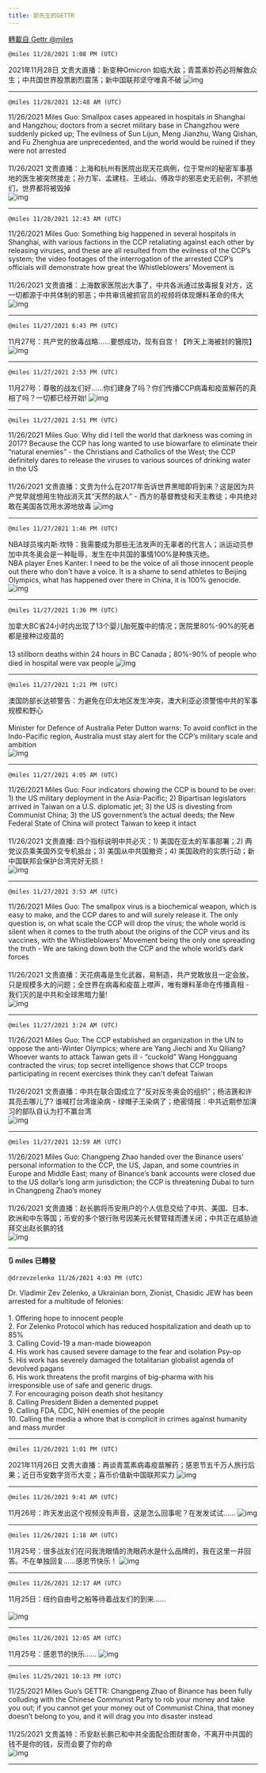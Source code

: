 ```yaml
---
title: 郭先生的GETTR
---
```

[轉載自 Gettr @miles](https://gettr.com/user/miles)

`@miles 11/28/2021 1:08 PM (UTC)`

2021年11月28日 文贵大直播：新变种Omicron 如临大敌；青蒿素妙药必将解救众生；中共国世界股票剧烈震荡；新中国联邦坚守唯真不破
![img](https://media.gettr.com/group17/origin/2021/11/28/12/259ba7cc-4603-55d8-c593-f3ad8ce363fe/6383d6c383a688bc0ce747d8282e44b3.jpeg)

---

`@miles 11/28/2021 12:48 AM (UTC)`

11/26/2021 Miles Guo: Smallpox cases appeared in hospitals in Shanghai and Hangzhou; doctors from a secret military base in Changzhou were suddenly picked up; The evilness of Sun Lijun, Meng Jianzhu, Wang Qishan, and Fu Zhenghua are unprecedented, and the world would be ruined if they were not arrested<br/><br/>11/26/2021 文贵直播：上海和杭州有医院出现天花病例，位于常州的秘密军事基地的医生被突然接走；孙力军、孟建柱、王岐山、傅政华的邪恶史无前例，不抓他们，世界都将被毁掉<br/>
![img](https://media.gettr.com/group33/getter/2021/11/28/00/48/e70e3232-7340-2803-61fd-7be14e63832c/out.jpg)

---

`@miles 11/28/2021 12:43 AM (UTC)`

11/26/2021 Miles Guo: Something big happened in several hospitals in Shanghai, with various factions in the CCP retaliating against each other by releasing viruses, and these are all resulted from the evilness of the CCP’s system; the video footages of the interrogation of the arrested CCP’s officials will demonstrate how great the Whistleblowers’ Movement is<br/><br/>11/26/2021 文贵直播：上海数家医院出大事了，中共各派通过放毒报复对方，这一切都源于中共体制的邪恶；中共审讯被抓官员的视频将体现爆料革命的伟大<br/>
![img](https://media.gettr.com/group34/getter/2021/11/28/00/e284e700-e7e7-6411-5017-3c7fc537200d/out.jpg)

---

`@miles 11/27/2021 6:43 PM (UTC)`

11月27号：共产党的放毒战略……要想成功，现有自宫！【昨天上海被封的醫院】
![img](https://media.gettr.com/group7/getter/2021/11/27/18/43/ba031565-e81f-bc77-1ce1-21d053404b62/259f20e3a1ab23b217b9fd94a19be037.jpg)

---

`@miles 11/27/2021 2:53 PM (UTC)`

11月27号：尊敬的战友们好……你们建身了吗？你们传播CCP病毒和疫苗解药的真相了吗？一切都已经开始!
![img](https://media.gettr.com/group20/getter/2021/11/27/14/53/a10c7982-7aee-42c3-f087-fc4e419fdd17/out.jpg)

---

`@miles 11/27/2021 2:51 PM (UTC)`

11/26/2021 Miles Guo: Why did I tell the world that darkness was coming in 2017? Because the CCP has long wanted to use biowarfare to eliminate their “natural enemies” - the Christians and Catholics of the West; the CCP definitely dares to release the viruses to various sources of drinking water in the US<br/><br/>11/26/2021 文贵直播：文贵为什么在2017年告诉世界黑暗即将到来？这是因为共产党早就想用生物战消灭其“天然的敌人” - 西方的基督教徒和天主教徒；中共绝对敢在美国各饮用水源地放毒
![img](https://media.gettr.com/group45/getter/2021/11/27/14/51/6a29e78c-50f0-2faf-0a09-508a60a44c00/out.jpg)

---

`@miles 11/27/2021 1:46 PM (UTC)`

NBA球员埃内斯·坎特：我需要成为那些无法发声的无辜者的代言人；派运动员参加中共冬奥会是一种耻辱，发生在中共国的事情100%是种族灭绝。<br/>NBA player Enes Kanter: I need to be the voice of all those innocent people out there who don't have a voice. It is a shame to send athletes to Beijing Olympics, what has happened over there in China, it is 100% genocide.
![img](https://media.gettr.com/group13/getter/2021/11/27/13/46/0adcd99e-6b10-536d-8abc-a64dc3e3015c/out.jpg)

---

`@miles 11/27/2021 1:36 PM (UTC)`

加拿大BC省24小时内出现了13个婴儿胎死腹中的情况；医院里80%-90%的死者都是接种过疫苗的<br/><br/>13 stillborn deaths within 24 hours in BC Canada；80%-90% of people who died in hospital were vax people 
![img](https://media.gettr.com/group2/getter/2021/11/27/13/36/f783c939-4fff-dfda-a941-1b39a4d0c2aa/out.jpg)

---

`@miles 11/27/2021 1:21 PM (UTC)`

澳国防部长达顿警告：为避免在印太地区发生冲突，澳大利亚必须警惕中共的军事规模和野心<br/><br/>Minister for Defence of Australia Peter Dutton warns: To avoid conflict in the Indo-Pacific region, Australia must stay alert for the CCP’s military scale and ambition<br/>
![img](https://media.gettr.com/group18/getter/2021/11/27/13/21/7c8e423f-4094-bf3a-74bc-f622feef9446/out.jpg)

---

`@miles 11/27/2021 4:05 AM (UTC)`

11/26/2021 Miles Guo: Four indicators showing the CCP is bound to be over: 1) the US military deployment in the Asia-Pacific; 2) Bipartisan legislators arrived in Taiwan on a U.S. diplomatic jet; 3) the US is divesting from Communist China; 3) the US government’s the actual deeds; the New Federal State of China will protect Taiwan to keep it intact<br/><br/>11/26/2021 文贵直播: 四个指标说明中共必灭：1) 美国在亚太的军事部署；2) 两党议员乘美国外交专机抵台；3) 美国从中共国撤资；4) 美国政府的实质行动；新中国联邦会保护台湾完好无损！<br/>
![img](https://media.gettr.com/group12/getter/2021/11/27/04/05/d3e0cd2a-c0e6-3bbf-a6ed-8600a015de0c/out.jpg)

---

`@miles 11/27/2021 3:53 AM (UTC)`

11/26/2021 Miles Guo: The smallpox virus is a biochemical weapon, which is easy to make, and the CCP dares to and will surely release it. The only question is, on what scale the CCP will drop the virus; the whole world is silent when it comes to the truth about the origins of the CCP virus and its vaccines, with the Whistleblowers’ Movement being the only one spreading the truth - We are taking down both the CCP and the whole world’s dark forces<br/><br/>11/26/2021 文贵直播：天花病毒是生化武器，易制造，共产党敢放且一定会放，只是规模多大的问题；全世界在病毒和疫苗上噤声，唯有爆料革命在传播真相 - 我们灭的是中共和全球黑暗力量!<br/>
![img](https://media.gettr.com/group24/getter/2021/11/27/03/53/ac2fbe49-45cd-174f-f124-9c4d46bebb4a/out.jpg)

---

`@miles 11/27/2021 3:24 AM (UTC)`

11/26/2021 Miles Guo: The CCP established an organization in the UN to oppose the anti-Winter Olympics; where are Yang Jiechi and Xu Qiliang? Whoever wants to attack Taiwan gets ill - “cuckold” Wang Hongguang contracted the virus; top secret intelligence shows that CCP troops participating in recent exercises think they can't defeat Taiwan<br/><br/>11/26/2021 文贵直播：中共在联合国成立了“反对反冬奥会的组织”；杨洁篪和许其亮去哪儿了? 谁喊打台湾谁染病 - 绿帽子王染病了；绝密情报：中共近期参加演习的部队自认为打不赢台湾<br/>
![img](https://media.gettr.com/group17/getter/2021/11/27/03/24/f4f417e4-2653-9f09-f8b6-38239efcfd12/out.jpg)

---

`@miles 11/27/2021 12:59 AM (UTC)`

11/26/2021 Miles Guo: Changpeng Zhao handed over the Binance users’ personal information to the CCP, the US, Japan, and some countries in Europe and Middle East; many of Binance’s bank accounts were closed due to the US dollar’s long arm jurisdiction; the CCP is threatening Dubai to turn in Changpeng Zhao’s money<br/><br/>11/26/2021 文贵直播：赵长鹏将币安用户的个人信息交给了中共、美国、日本、欧洲和中东等国；币安的多个银行账号因美元长臂管辖而遭关闭；中共正在威胁迪拜交出赵长鹏的钱<br/>
![img](https://media.gettr.com/group17/getter/2021/11/27/00/59/b9a8342b-64da-0217-f218-5449dec3eee4/out.jpg)

---

**:arrows_clockwise: miles 已轉發**

`@drzevzelenko 11/26/2021 4:03 PM (UTC)`

Dr. Vladimir Zev Zelenko, a Ukrainian born, Zionist, Chasidic JEW has been arrested for a multitude of felonies:<br/><br/>1. Offering hope to innocent people<br/>2. For Zelenko Protocol which has reduced hospitalization and death up to 85%<br/>3. Calling Covid-19 a man-made bioweapon<br/>4.  His work has caused severe damage to the fear and isolation Psy-op<br/>5. His work has severely damaged the totalitarian globalist agenda of devolved pagans<br/>6. His work threatens the profit margins of big-pharma with his irresponsible use of safe and generic drugs. <br/>7. For encouraging poison death shot hesitancy <br/>8.  Calling President Biden a demented puppet<br/>9.  Calling FDA, CDC, NIH enemies of the people <br/>10. Calling the media a whore that is complicit in crimes against humanity and mass murder

---

`@miles 11/26/2021 1:01 PM (UTC)`

2021年11月26日 文贵大直播：再谈青蒿素病毒疫苗解药；感恩节五千万人旅行后果；近日币安数字货币大变；喜币价值新中国联邦实力
![img](https://media.gettr.com/group17/origin/2021/11/26/12/e6b78c20-a84f-f427-d981-98565dd555c4/6383d6c383a688bc0ce747d8282e44b3.jpeg)

---

`@miles 11/26/2021 9:41 AM (UTC)`

11月26号：昨天发出这个视频没有声音，这是怎么回事呢？在发发试试……
![img](https://media.gettr.com/group38/getter/2021/11/26/09/41/ec26eb42-3ec7-0a33-5c59-594e2a30ff83/out.jpg)

---

`@miles 11/26/2021 1:18 AM (UTC)`

11月25号：很多战友们在问我洗眼情的洗眼药水是什么品牌的，我在这里一并回答。不在单独回复……感恩节快乐！
![img](https://media.gettr.com/group27/getter/2021/11/26/01/18/8dffb59d-8aa9-d29f-fbdf-3359531a1667/9ee812a7c38db446df1c19e55da2a34d.jpg)

---

`@miles 11/26/2021 12:17 AM (UTC)`

11月25日：纽约自由号之船等待着战友们的到来…… <br/><br/>
![img](https://media.gettr.com/group21/getter/2021/11/26/00/17/3292729e-4688-20c9-4065-de272bca4f65/4ffcada956cd4859dc6fbb3afab232a3.jpg)

---

`@miles 11/26/2021 12:05 AM (UTC)`

11月25号：感恩节的快乐……
![img](https://media.gettr.com/group33/getter/2021/11/26/00/05/e1e6b743-2424-5028-81e0-2cac35f4d4da/out.jpg)

---

`@miles 11/25/2021 10:13 PM (UTC)`

11/25/2021 Miles Guo’s GETTR: Changpeng Zhao of Binance has been fully colluding with the Chinese Communist Party to rob your money and take you out; if you cannot get your money out of Communist China, that money doesn’t belong to you, and it will drag you into disaster instead<br/><br/>11/25/2021 文贵盖特：币安赵长鹏已和中共全面配合图财害命，不离开中共国的钱不是你的钱，反而会要了你的命<br/>
![img](https://media.gettr.com/group38/getter/2021/11/25/22/31a7a623-39f0-deb9-1991-5e6433131a40/out.jpg)

---

